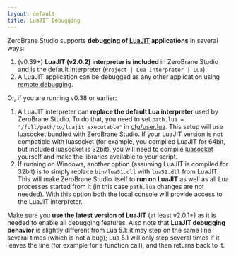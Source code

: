 ```yaml
---
layout: default
title: LuaJIT Debugging
---
```


ZeroBrane Studio supports **debugging of [LuaJIT](http://luajit.org/) applications** in several ways:

1. (v0.39+) **LuaJIT (v2.0.2) interpreter is included** in ZeroBrane Studio and is the default interpreter (`Project | Lua Interpreter | Lua`).
2. A LuaJIT application can be debugged as any other application using [remote debugging](doc-remote-debugging).

Or, if you are running v0.38 or earlier:

1. A LuaJIT interpreter can **replace the default Lua interpreter** used by ZeroBrane Studio.
To do that, you need to set `path.lua = "/full/path/to/luajit_executable"` in [cfg/user.lua](doc-configuration).
This setup will use luasocket bundled with ZeroBrane Studio.
If your LuaJIT version is not compatible with luasocket (for example, you compiled LuaJIT for 64bit, but included luasocket is 32bit), you will need to compile [luasocket](https://github.com/diegonehab/luasocket) yourself and make the libraries available to your script.
2. If running on Windows, another option (assuming LuaJIT is compiled for 32bit) is to simply replace `bin/lua51.dll` with `lua51.dll` from LuaJIT.
This will make ZeroBrane Studio itself to **run on LuaJIT** as well as all Lua processes started from it (in this case `path.lua` changes are not needed).
With this option both the [local console](doc-getting-started#console-window) will provide access to the LuaJIT interpreter.

Make sure you **use the latest version of LuaJIT** (at least v2.0.1+) as it is needed to enable all debugging features.
Also note that **LuaJIT debugging behavior** is slightly different from Lua 5.1: it may step on the same line several times (which is not a bug);
Lua 5.1 will only step several times if it leaves the line (for example for a function call), and then returns back to it.
